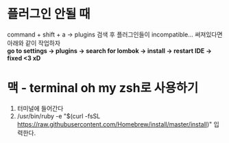 # 플러그인 안될 때   

command + shift + a -> plugins 검색 후 플러그인들이 incompatible... 써져있다면 아래와 같이 작업하자      
**go to settings -> plugins -> search for lombok -> install -> restart IDE -> fixed <3 xD**

# 맥 - terminal oh my zsh로 사용하기 
1. 터미널에 들어간다 
2. /usr/bin/ruby -e "$(curl -fsSL https://raw.githubusercontent.com/Homebrew/install/master/install)" 입력한다.  


